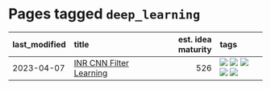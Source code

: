 # Pages tagged `deep_learning`

|last_modified|title|est. idea maturity|tags
|:---|:---|---:|:---|
|2023-04-07|[INR CNN Filter Learning](../INR_CNN_filter_learning.md)|526|[![](https://img.shields.io/badge/tag-CNN-22d494)](../tags/CNN.md) [![](https://img.shields.io/badge/tag-INR-90446b)](../tags/INR.md) [![](https://img.shields.io/badge/tag-deep_learning-35d2ce)](../tags/deep_learning.md) [![](https://img.shields.io/badge/tag-experimental-aa21fc)](../tags/experimental.md) [![](https://img.shields.io/badge/tag-filter_learning-8e95e2)](../tags/filter_learning.md)|